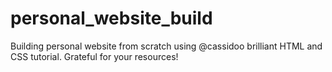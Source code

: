 # personal_website_build
Building personal website from scratch using @cassidoo brilliant HTML and CSS tutorial. Grateful for your resources! 


